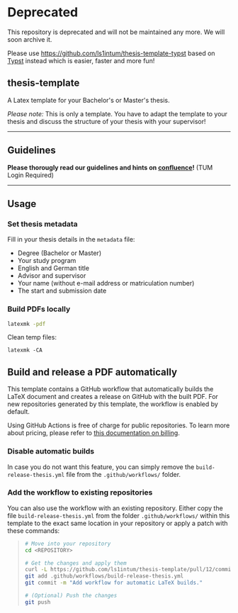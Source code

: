 # Deprecated
This repository is deprecated and will not be maintained any more. We will soon archive it.

Please use https://github.com/ls1intum/thesis-template-typst based on [Typst](https://typst.app) instead which is easier, faster and more fun!

## thesis-template
A Latex template for your Bachelor's or Master's thesis.

_Please note:_ This is only a template. You have to adapt the template to your thesis and discuss the structure of your thesis with your supervisor!

--- 
## Guidelines 

__Please thorougly read our guidelines and hints on [confluence](https://confluence.ase.in.tum.de/display/EduResStud/How+to+thesis)!__ (TUM Login Required) 

---

## Usage 
### Set thesis metadata 
Fill in your thesis details in the `metadata` file: 
* Degree (Bachelor or Master)
* Your study program
* English and German title
* Advisor and supervisor
* Your name (without e-mail address or matriculation number)
* The start and submission date

### Build PDFs locally 

```bash
latexmk -pdf
```

Clean temp files: 
```
latexmk -CA
```

## Build and release a PDF automatically

This template contains a GitHub workflow that automatically builds the LaTeX document and creates a release on GitHub with the built PDF.
For new repositories generated by this template, the workflow is enabled by default.

Using GitHub Actions is free of charge for public repositories.
To learn more about pricing, please refer to [this documentation on billing](https://docs.github.com/en/billing/managing-billing-for-github-actions/about-billing-for-github-actions).

### Disable automatic builds

In case you do not want this feature, you can simply remove the `build-release-thesis.yml` file from the `.github/workflows/` folder.

### Add the workflow to existing repositories

You can also use the workflow with an existing repository.
Either copy the file `build-release-thesis.yml` from the folder `.github/workflows/` within this template to the exact same location in your repository or apply a patch with these commands:

>
> ```bash
> # Move into your repository
> cd <REPOSITORY>
>
> # Get the changes and apply them
> curl -L https://github.com/ls1intum/thesis-template/pull/12/commits/0679ed5d48e361edf2866b02f39832e6552d0033.patch | git apply
> git add .github/workflows/build-release-thesis.yml
> git commit -m "Add workflow for automatic LaTeX builds."
> 
> # (Optional) Push the changes
> git push
> ```
